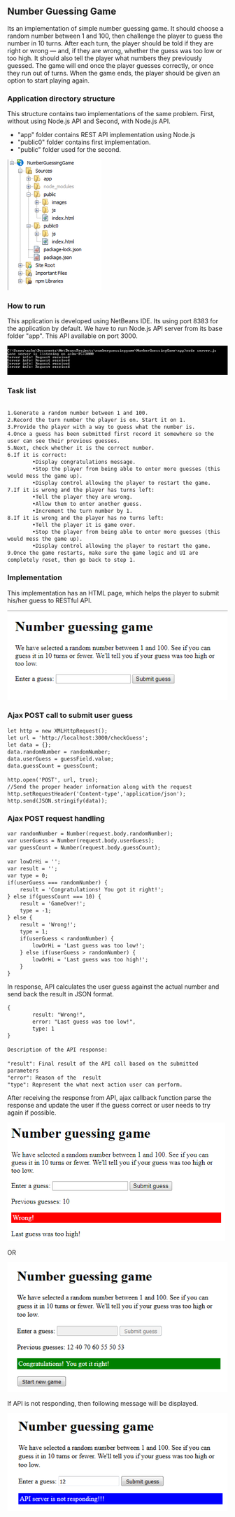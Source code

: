 ## Number Guessing Game

Its an implementation of simple number guessing game. It should choose a random number between 1 and 100, then challenge the player to guess the number in 10 turns. After each turn, the player should be told if they are right or wrong — and, if they are wrong, whether the guess was too low or too high. It should also tell the player what numbers they previously guessed. The game will end once the player guesses correctly, or once they run out of turns. When the game ends, the player should be given an option to start playing again.


### Application directory structure

This structure contains two implementations of the same problem. First, without using Node.js API and Second, with Node.js API.
- "app" folder contains REST API implementation using Node.js
- "public0" folder contains first implementation.
- "public" folder used for the second.

![Updated GUI](https://github.com/ashutoshmalik/numberguessinggame/blob/master/NumberGuessingGame/public/images/structure.PNG)

### How to run

This application is developed using NetBeans IDE. Its using port 8383 for the application by default. We have to run Node.js API server from its base folder "app". This API available on port 3000.

![API CONSOLE](https://github.com/ashutoshmalik/numberguessinggame/blob/master/NumberGuessingGame/public/images/api_console.PNG)

### Task list
```

1.Generate a random number between 1 and 100.
2.Record the turn number the player is on. Start it on 1.
3.Provide the player with a way to guess what the number is.
4.Once a guess has been submitted first record it somewhere so the user can see their previous guesses.
5.Next, check whether it is the correct number.
6.If it is correct:
        •Display congratulations message.
        •Stop the player from being able to enter more guesses (this would mess the game up).
        •Display control allowing the player to restart the game.
7.If it is wrong and the player has turns left:
        •Tell the player they are wrong.
        •Allow them to enter another guess.
        •Increment the turn number by 1.
8.If it is wrong and the player has no turns left:
        •Tell the player it is game over.
        •Stop the player from being able to enter more guesses (this would mess the game up).
        •Display control allowing the player to restart the game.
9.Once the game restarts, make sure the game logic and UI are completely reset, then go back to step 1.

```

### Implementation

This implementation has an HTML page, which helps the player to submit his/her guess to RESTful API. 

![Game GUI](https://github.com/ashutoshmalik/numberguessinggame/blob/master/NumberGuessingGame/public/images/gaemInit.png)


### Ajax POST call to submit user guess

```
let http = new XMLHttpRequest();
let url = 'http://localhost:3000/checkGuess';    
let data = {};
data.randomNumber = randomNumber;
data.userGuess = guessField.value;
data.guessCount = guessCount;

http.open('POST', url, true);        
//Send the proper header information along with the request
http.setRequestHeader('Content-type','application/json');
http.send(JSON.stringify(data));   
```

### Ajax POST request handling
```
var randomNumber = Number(request.body.randomNumber);
var userGuess = Number(request.body.userGuess);
var guessCount = Number(request.body.guessCount);        

var lowOrHi = '';
var result = '';
var type = 0;   
if(userGuess === randomNumber) {
    result = 'Congratulations! You got it right!';     
} else if(guessCount === 10) {
    result = 'GameOver!';
    type = -1;
} else {
    result = 'Wrong!';
    type = 1;
    if(userGuess < randomNumber) {
        lowOrHi = 'Last guess was too low!';
    } else if(userGuess > randomNumber) {
        lowOrHi = 'Last guess was too high!';
    }
}

```

In response, API calculates the user guess against the actual number and send back the result in JSON format.

```
{
        result: "Wrong!", 
        error: "Last guess was too low!", 
        type: 1
}

Description of the API response:

"result": Final result of the API call based on the submitted parameters
"error": Reason of the  result
"type": Represent the what next action user can perform.
```

After receiving the response from API, ajax callback function parse the response and update the user if the guess correct or user needs to try again if possible.

![Wrong Guess](https://github.com/ashutoshmalik/numberguessinggame/blob/master/NumberGuessingGame/public/images/game.PNG)

OR

![SUCCESS](https://github.com/ashutoshmalik/numberguessinggame/blob/master/NumberGuessingGame/public/images/game_success.PNG)

If API is not responding, then following message will be displayed.

![API not working](https://github.com/ashutoshmalik/numberguessinggame/blob/master/NumberGuessingGame/public/images/api_notresponding.PNG)







